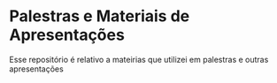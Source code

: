 Palestras e Materiais de Apresentações
================================

Esse repositório é relativo a mateirias que utilizei em palestras e outras apresentações
